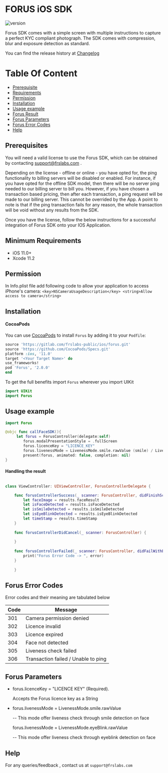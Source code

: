 
# FORUS iOS SDK

![version](https://img.shields.io/badge/version-v2.0.0-blue)

Forus SDK comes with a simple screen with multiple instructions to capture a perfect KYC compliant photograph. The SDK comes with compression, blur and exposure detection as standard.

You can find the release history at [Changelog](CHANGELOG.md)

# Table Of Content
- [Prerequisite](#prerequisite)
- [Requirements](#requirements)
- [Permission](#Permission)
- [Installation](#installation)
- [Usage example](#Usage-example)
- [Forus Result](#Forus-Result)
- [Forus Parameters](#Forus-parameters)
- [Forus Error Codes](#Forus-error-codes)
- [Help](#help)

## Prerequisites

You will need a valid license to use the Forus SDK, which can be obtained by contacting support@frslabs.com .

Depending on the license - offline or online - you have opted for, the ping functionality to billing servers will be disabled or enabled. For instance, if you have opted for the offline SDK model, then there will be no server ping needed to our billing server to bill you. However, if you have chosen a transaction based pricing, then after each transaction, a ping request will be made to our billing server. This cannot be overrided by the App. A point to note is that if the ping transaction fails for any reason, the whole transaction will be void without any results from the SDK.

Once you have the license, follow the below instructions for a successful integration of Forus SDK onto your IOS Application.

## Minimum Requirements

- iOS 11.0+
- Xcode 11.2

## Permission

In Info.plist file add following code to allow your application to access iPhone's camera:
``<key>NSCameraUsageDescription</key>
<string>Allow access to camera</string>``

## Installation

#### CocoaPods
You can use [CocoaPods](http://cocoapods.org/) to install `Forus` by adding it to your `Podfile`:

```ruby
source 'https://gitlab.com/frslabs-public/ios/forus.git'
source 'https://github.com/CocoaPods/Specs.git'
platform :ios, '11.0'
target '<Your Target Name>' do
use_frameworks!
pod 'Forus', '2.0.0'
end
```
To get the full benefits import `Forus` wherever you import UIKit

``` swift
import UIKit
import Forus
```

## Usage example

```swift
import Forus

@objc func callFaceSDK(){
     let forus = ForusController(delegate:self)
        forus.modalPresentationStyle = .fullScreen
        forus.licenceKey = "LICENCE_KEY"
        forus.livenessMode = LivenessMode.smile.rawValue (smile) / LivenessMode.eyeBlink.rawValue (eyeblink)
        present(forus, animated: false, completion: nil)
}
```
#### Handling the result

```swift

class ViewController: UIViewController, ForusControllerDelegate {

    func forusControllerSuccess(_ scanner: ForusController, didFinishScanningWithResults results: forusResult) {
        let faceImage = results.faceResult
        let isFaceDetected = results.isFaceDetected
        let isSmileDetected = results.isSmileDetected
        let isEyeBlinkDetected = results.isEyeBlinkDetected
        let timeStamp = results.timeStamp  
    }
    
    func forusControllerDidCancel(_ scanner: ForusController) {
        
    }
    
    func forusControllerFailed(_ scanner: ForusController, didFailWithError error: Int) {
        print("Forus Error Code -> ", error)
    }
    
    }
``` 

## Forus Error Codes

Error codes and their meaning are tabulated below

| Code          | Message                 |
| -------------- | ---------------------- |
| 301  | Camera permission denied  |
| 302 | Licence invalid |
| 303  |  Licence expired |
| 304  | Face not detected  |
| 305  | Liveness check failed  |
| 306  | Transaction failed / Unable to ping |

## Forus Parameters

- forus.licenceKey = "LICENCE KEY" (Required).

  Accepts the Forus licence key as a String

- forus.livenessMode = LivenessMode.smile.rawValue

  -- This mode offer liveness check through smile detection on face
  
  forus.livenessMode = LivenessMode.eyeBlink.rawValue
  
  -- This mode offer liveness check through eyeblink detection on face
  
  
  
## Help

For any queries/feedback , contact us at `support@frslabs.com` 


